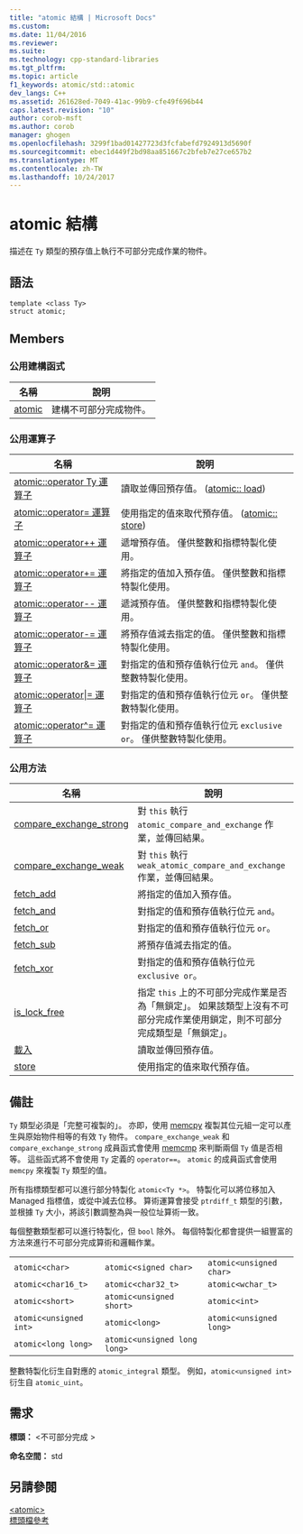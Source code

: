 ```yaml
---
title: "atomic 結構 | Microsoft Docs"
ms.custom: 
ms.date: 11/04/2016
ms.reviewer: 
ms.suite: 
ms.technology: cpp-standard-libraries
ms.tgt_pltfrm: 
ms.topic: article
f1_keywords: atomic/std::atomic
dev_langs: C++
ms.assetid: 261628ed-7049-41ac-99b9-cfe49f696b44
caps.latest.revision: "10"
author: corob-msft
ms.author: corob
manager: ghogen
ms.openlocfilehash: 3299f1bad01427723d3fcfabefd7924913d5690f
ms.sourcegitcommit: ebec1d449f2bd98aa851667c2bfeb7e27ce657b2
ms.translationtype: MT
ms.contentlocale: zh-TW
ms.lasthandoff: 10/24/2017
---
```

# <a name="atomic-structure"></a>atomic 結構
描述在 `Ty` 類型的預存值上執行不可部分完成作業的物件。  
  
## <a name="syntax"></a>語法  
  
```
template <class Ty>
struct atomic;
```  
  
## <a name="members"></a>Members  
  
### <a name="public-constructors"></a>公用建構函式  
  
|名稱|說明|  
|----------|-----------------|  
|[atomic](http://msdn.microsoft.com/Library/a538c43f-4d48-4308-ae1b-bab1839bccb8)|建構不可部分完成物件。|  
  
### <a name="public-operators"></a>公用運算子  
  
|名稱|說明|  
|----------|-----------------|  
|[atomic::operator Ty 運算子](http://msdn.microsoft.com/Library/a366c700-c7a0-4bcb-8eb4-4b57dfaea065)|讀取並傳回預存值。 ([atomic:: load](http://msdn.microsoft.com/Library/05212726-cf8a-46fe-83d2-c16ac2abb7d1))|  
|[atomic::operator= 運算子](http://msdn.microsoft.com/Library/fe161d57-47ae-4bad-92bf-ce32ac8d5953)|使用指定的值來取代預存值。 ([atomic:: store](http://msdn.microsoft.com/Library/84759413-d664-47ef-a1f3-a73c5a62007b))|  
|[atomic::operator++ 運算子](http://msdn.microsoft.com/Library/492959e9-1ea8-4e02-a031-82b1b92e91a0)|遞增預存值。 僅供整數和指標特製化使用。|  
|[atomic::operator+= 運算子](http://msdn.microsoft.com/Library/9ec97aa2-c9d7-436b-943d-2989eb2617dd)|將指定的值加入預存值。 僅供整數和指標特製化使用。|  
|[atomic::operator-- 運算子](http://msdn.microsoft.com/Library/ad7c1ea7-1f6d-4a54-bf26-07630f749864)|遞減預存值。 僅供整數和指標特製化使用。|  
|[atomic::operator-= 運算子](http://msdn.microsoft.com/Library/902d0d9f-88fd-4500-aa2d-1e50f443e77c)|將預存值減去指定的值。 僅供整數和指標特製化使用。|  
|[atomic::operator&= 運算子](http://msdn.microsoft.com/Library/90e730ac-12e1-4abb-98f5-4eadd6861a89)|對指定的值和預存值執行位元 `and`。 僅供整數特製化使用。|  
|[atomic::operator&#124;= 運算子](http://msdn.microsoft.com/Library/f105eacc-31a6-4906-abba-f1cf013599b2)|對指定的值和預存值執行位元 `or`。 僅供整數特製化使用。|  
|[atomic::operator^= 運算子](http://msdn.microsoft.com/Library/f2a4da9d-67e8-4249-9161-9998e72a33c2)|對指定的值和預存值執行位元 `exclusive or`。 僅供整數特製化使用。|  
  
### <a name="public-methods"></a>公用方法  
  
|名稱|說明|  
|----------|-----------------|  
|[compare_exchange_strong](http://msdn.microsoft.com/Library/47bbf894-b28c-4ece-959e-67b3863cf4ed)|對 `this` 執行 `atomic_compare_and_exchange` 作業，並傳回結果。|  
|[compare_exchange_weak](http://msdn.microsoft.com/Library/e15e421a-f7a3-4272-993a-f487d2242e4f)|對 `this` 執行 `weak_atomic_compare_and_exchange` 作業，並傳回結果。|  
|[fetch_add](http://msdn.microsoft.com/Library/c68b91f2-6e8a-4ffa-8991-6bb6d466e1f3)|將指定的值加入預存值。|  
|[fetch_and](http://msdn.microsoft.com/Library/a9c83001-b72c-4085-9640-f63f866714b9)|對指定的值和預存值執行位元 `and`。|  
|[fetch_or](http://msdn.microsoft.com/Library/4c532f7f-80c5-432a-b34b-48feacab8dca)|對指定的值和預存值執行位元 `or`。|  
|[fetch_sub](http://msdn.microsoft.com/Library/8cc80d4b-0942-45a3-9db8-bbf339a903e4)|將預存值減去指定的值。|  
|[fetch_xor](http://msdn.microsoft.com/Library/92bbaff8-ee29-4a1e-aee4-d9d405285bfe)|對指定的值和預存值執行位元 `exclusive or`。|  
|[is_lock_free](http://msdn.microsoft.com/Library/b99d5130-cdda-40a2-b14c-152b13a8ba45)|指定 `this` 上的不可部分完成作業是否為「無鎖定」。 如果該類型上沒有不可部分完成作業使用鎖定，則不可部分完成類型是「無鎖定」。|  
|[載入](http://msdn.microsoft.com/Library/05212726-cf8a-46fe-83d2-c16ac2abb7d1)|讀取並傳回預存值。|  
|[store](http://msdn.microsoft.com/Library/84759413-d664-47ef-a1f3-a73c5a62007b)|使用指定的值來取代預存值。|  
  
## <a name="remarks"></a>備註  
 `Ty` 類型必須是「完整可複製的」。 亦即，使用 [memcpy](../c-runtime-library/reference/memcpy-wmemcpy.md) 複製其位元組一定可以產生與原始物件相等的有效 `Ty` 物件。 `compare_exchange_weak` 和 `compare_exchange_strong` 成員函式會使用 [memcmp](../c-runtime-library/reference/memcmp-wmemcmp.md) 來判斷兩個 `Ty` 值是否相等。 這些函式將不會使用 `Ty` 定義的 `operator==`。 `atomic` 的成員函式會使用 `memcpy` 來複製 `Ty` 類型的值。  
  
 所有指標類型都可以進行部分特製化 `atomic<Ty *>`。 特製化可以將位移加入 Managed 指標值，或從中減去位移。 算術運算會接受 `ptrdiff_t` 類型的引數，並根據 `Ty` 大小，將該引數調整為與一般位址算術一致。  
  
 每個整數類型都可以進行特製化，但 `bool` 除外。 每個特製化都會提供一組豐富的方法來進行不可部分完成算術和邏輯作業。  
  
||||  
|-|-|-|  
|`atomic<char>`|`atomic<signed char>`|`atomic<unsigned char>`|  
|`atomic<char16_t>`|`atomic<char32_t>`|`atomic<wchar_t>`|  
|`atomic<short>`|`atomic<unsigned short>`|`atomic<int>`|  
|`atomic<unsigned int>`|`atomic<long>`|`atomic<unsigned long>`|  
|`atomic<long long>`|`atomic<unsigned long long>`|  
  
 整數特製化衍生自對應的 `atomic_integral` 類型。 例如，`atomic<unsigned int>` 衍生自 `atomic_uint`。  
  
## <a name="requirements"></a>需求  
 **標頭：** \<不可部分完成 >  
  
 **命名空間：** std  
  
## <a name="see-also"></a>另請參閱  
 [\<atomic>](../standard-library/atomic.md)   
 [標頭檔參考](../standard-library/cpp-standard-library-header-files.md)



